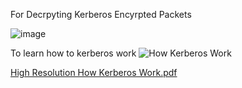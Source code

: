 For Decrpyting Kerberos Encyrpted Packets

![image](https://github.com/user-attachments/assets/7434fdbb-9289-4fdf-b26f-75b7b5db162e)


To learn how to kerberos work
![How Kerberos Work](https://github.com/user-attachments/assets/7753f562-ab41-4c78-a51e-6b10998acddb)

[High Resolution How Kerberos Work.pdf](https://github.com/user-attachments/files/20627147/How.Kerberos.Work.pdf)


